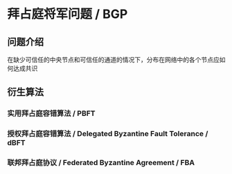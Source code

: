 # 拜占庭将军问题 / BGP

## 问题介绍

在缺少可信任的中央节点和可信任的通道的情况下，分布在网络中的各个节点应如何达成共识


## 衍生算法

### 实用拜占庭容错算法 / PBFT

### 授权拜占庭容错算法 / Delegated Byzantine Fault Tolerance / dBFT

### 联邦拜占庭协议 / Federated Byzantine Agreement / FBA